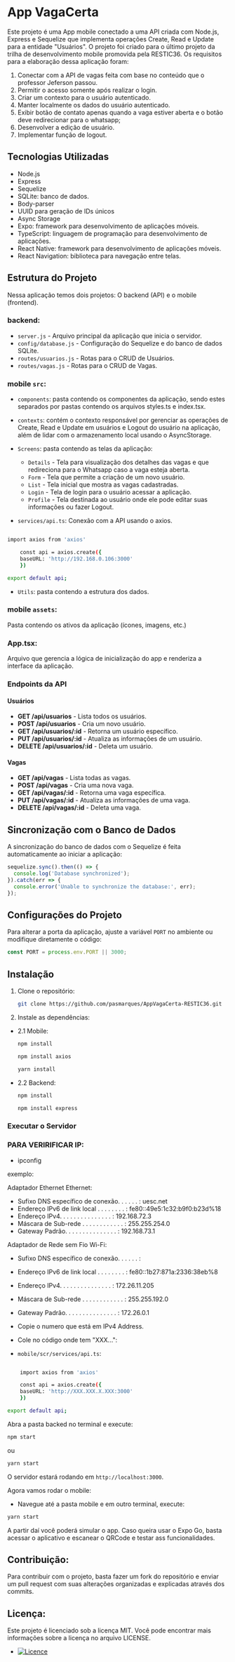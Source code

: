 # App VagaCerta

Este projeto é uma App mobile conectado a uma API criada com Node.js, Express e Sequelize que implementa operações Create, Read e Update para a entidade "Usuários". O projeto foi criado para o último projeto da trilha de desenvolvimento mobile promovida pela RESTIC36. Os requisitos para a elaboração dessa aplicação foram:  
1. Conectar com a API de vagas feita com base no conteúdo que o professor Jeferson passou. 
2. Permitir o acesso somente após realizar o login.
3. Criar um contexto para o usuário autenticado.
4. Manter localmente os dados do usuário autenticado.
5. Exibir botão de contato apenas quando a vaga estiver aberta e o botão deve redirecionar para o whatsapp;
6. Desenvolver a edição de usuário.
7. Implementar função de logout.

## Tecnologias Utilizadas
- Node.js
- Express
- Sequelize
- SQLite: banco de dados.
- Body-parser
- UUID para geração de IDs únicos
- Async Storage
- Expo: framework para desenvolvimento de aplicações móveis.
- TypeScript: linguagem de programação para desenvolvimento de aplicações.
- React Native: framework para desenvolvimento de aplicações móveis.
- React Navigation: biblioteca para navegação entre telas.

## Estrutura do Projeto

Nessa aplicação temos dois projetos: O backend (API) e o mobile (frontend).

### backend:
- `server.js` - Arquivo principal da aplicação que inicia o servidor.
- `config/database.js` - Configuração do Sequelize e do banco de dados SQLite.
- `routes/usuarios.js` - Rotas para o CRUD de Usuários.
- `routes/vagas.js` - Rotas para o CRUD de Vagas.


### mobile `src`:

* `components`: pasta contendo os componentes da aplicação, sendo estes separados por pastas contendo os arquivos styles.ts e index.tsx.

* `contexts`: contém o contexto responsável por gerenciar as operações de Create, Read e Update em usuários e Logout do usuário na aplicação, além de lidar com o armazenamento local usando o AsyncStorage.

* `Screens`: pasta contendo as telas da aplicação:
    * `Details` - Tela para visualização dos detalhes das vagas e que redireciona para o Whatsapp caso a vaga esteja aberta.
    * `Form` - Tela que permite a criação de um novo usuário.
    * `List` - Tela inicial que mostra as vagas cadastradas.
    * `Login` - Tela de login para o usuário acessar a aplicação.
    * `Profile` - Tela destinada ao usuário onde ele pode editar suas informações ou fazer Logout.

* `services/api.ts`: Conexão com a API usando o axios.
```bash

import axios from 'axios'

    const api = axios.create({
    baseURL: 'http://192.168.0.106:3000' 
    })

export default api;
```
* `Utils`: pasta contendo a estrutura dos dados.

### mobile `assets`:

Pasta contendo os ativos da aplicação (ícones, imagens, etc.)

### App.tsx:

Arquivo que gerencia a lógica de inicialização do app e renderiza a interface da aplicação.

### Endpoints da API

#### Usuários

- **GET /api/usuarios** - Lista todos os usuários.
- **POST /api/usuarios** - Cria um novo usuário.
- **GET /api/usuarios/:id** - Retorna um usuário específico.
- **PUT /api/usuarios/:id** - Atualiza as informações de um usuário.
- **DELETE /api/usuarios/:id** - Deleta um usuário.

#### Vagas

- **GET /api/vagas** - Lista todas as vagas.
- **POST /api/vagas** - Cria uma nova vaga.
- **GET /api/vagas/:id** - Retorna uma vaga específica.
- **PUT /api/vagas/:id** - Atualiza as informações de uma vaga.
- **DELETE /api/vagas/:id** - Deleta uma vaga.

## Sincronização com o Banco de Dados

A sincronização do banco de dados com o Sequelize é feita automaticamente ao iniciar a aplicação:
```javascript
sequelize.sync().then(() => {
  console.log('Database synchronized');
}).catch(err => {
  console.error('Unable to synchronize the database:', err);
});
```

## Configurações do Projeto

Para alterar a porta da aplicação, ajuste a variável `PORT` no ambiente ou modifique diretamente o código:
```javascript
const PORT = process.env.PORT || 3000;
```

## Instalação

1. Clone o repositório:
   ```bash
   git clone https://github.com/pasmarques/AppVagaCerta-RESTIC36.git
   ```

2. Instale as dependências:

- 2.1 Mobile:

   ```bash
   npm install
   ```
   ```bash
   npm install axios
   ```
   ```bash
   yarn install 
   ```

- 2.2 Backend:

   ```bash
   npm install
   ```

   ```bash
   npm install express
   ```

### Executar o Servidor

### PARA VERIRIFICAR IP:

- ipconfig

exemplo:

Adaptador Ethernet Ethernet:

   - Sufixo DNS específico de conexão. . . . . . : uesc.net
   - Endereço IPv6 de link local . . . . . . . . : fe80::49e5:1c32:b9f0:b23d%18
   - Endereço IPv4. . . . . . . .  . . . . . . . : 192.168.72.3
   - Máscara de Sub-rede . . . . . . . . . . . . : 255.255.254.0
   - Gateway Padrão. . . . . . . . . . . . . . . : 192.168.73.1

Adaptador de Rede sem Fio Wi-Fi:

   - Sufixo DNS específico de conexão. . . . . . :
   - Endereço IPv6 de link local . . . . . . . . : fe80::1b27:871a:2336:38eb%8
   - Endereço IPv4. . . . . . . .  . . . . . . . : 172.26.11.205
   - Máscara de Sub-rede . . . . . . . . . . . . : 255.255.192.0
   - Gateway Padrão. . . . . . . . . . . . . . . : 172.26.0.1

- Copie o numero que está em IPv4 Address. 
- Cole no código onde tem "XXX...":

* `mobile/scr/services/api.ts`:
```bash

    import axios from 'axios'

    const api = axios.create({
    baseURL: 'http://XXX.XXX.X.XXX:3000' 
    })

export default api;
```
Abra a pasta backed no terminal e execute:

```bash
npm start
```
ou

```bash
yarn start
```

O servidor estará rodando em `http://localhost:3000`.

Agora vamos rodar o mobile:

- Navegue até a pasta mobile e em outro terminal, execute:

```bash
yarn start
```

A partir daí você poderá simular o app. Caso queira usar o Expo Go, basta acessar o aplicativo e escanear o QRCode e testar ass funcionalidades.


## Contribuição:

Para contribuir com o projeto, basta fazer um fork do repositório e enviar um pull request com suas alterações organizadas e explicadas através dos commits.

## Licença:

Este projeto é licenciado sob a licença MIT. Você pode encontrar mais informações sobre a licença no arquivo LICENSE. 
* [![Licence](https://img.shields.io/github/license/Ileriayo/markdown-badges?style=for-the-badge)](./LICENSE)




